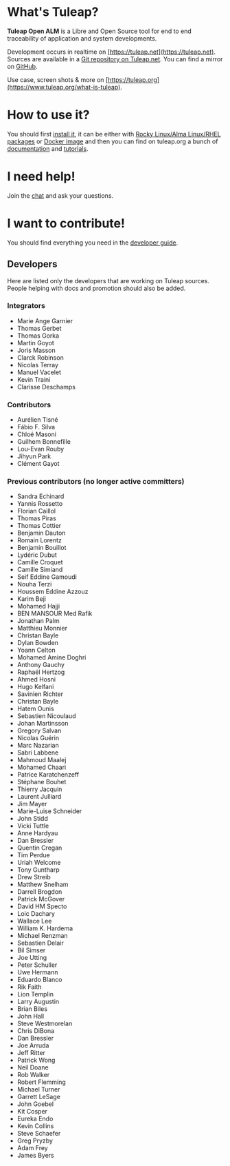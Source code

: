 # What's Tuleap?

**Tuleap Open ALM** is a Libre and Open Source tool for end to end traceability of application and system developments.

Development occurs in realtime on [https://tuleap.net](https://tuleap.net).
Sources are available in a [Git repository on Tuleap.net](https://tuleap.net/plugins/git/tuleap/tuleap/stable).
You can find a mirror on [GitHub](https://github.com/Enalean/tuleap).

Use case, screen shots & more on [https://tuleap.org](https://www.tuleap.org/what-is-tuleap).

# How to use it?


You should first [install it](https://docs.tuleap.org/install.html), it can be either with [Rocky Linux/Alma Linux/RHEL packages](https://docs.tuleap.org/installation-guide/step-by-step/introduction.html)
or [Docker image](https://docs.tuleap.org/installation-guide/docker/introduction.html) and then you can find on tuleap.org a
bunch of [documentation](https://docs.tuleap.org/) and [tutorials](https://www.tuleap.org/resources).

# I need help!

Join the [chat](https://chat.tuleap.org) and ask your questions.

# I want to contribute!

You should find everything you need in the [developer guide](./docs/README.md).

## Developers

Here are listed only the developers that are working on Tuleap sources. People helping with docs and promotion should also
be added.

### Integrators

* Marie Ange Garnier
* Thomas Gerbet
* Thomas Gorka
* Martin Goyot
* Joris Masson
* Clarck Robinson
* Nicolas Terray
* Manuel Vacelet
* Kevin Traini
* Clarisse Deschamps

### Contributors

* Aurélien Tisné
* Fábio F. Silva
* Chloé Masoni
* Guilhem Bonnefille
* Lou-Evan Rouby
* Jihyun Park
* Clément Gayot

### Previous contributors (no longer active committers)

* Sandra Echinard
* Yannis Rossetto
* Florian Caillol
* Thomas Piras
* Thomas Cottier
* Benjamin Dauton
* Romain Lorentz
* Benjamin Bouillot
* Lydéric Dubut
* Camille Croquet
* Camille Simiand
* Seif Eddine Gamoudi
* Nouha Terzi
* Houssem Eddine Azzouz
* Karim Beji
* Mohamed Hajji
* BEN MANSOUR Med Rafik
* Jonathan Palm
* Matthieu Monnier
* Christan Bayle
* Dylan Bowden
* Yoann Celton
* Mohamed Amine Doghri
* Anthony Gauchy
* Raphaël Hertzog
* Ahmed Hosni
* Hugo Kelfani
* Savinien Richter
* Christan Bayle
* Hatem Ounis
* Sebastien Nicoulaud
* Johan Martinsson
* Gregory Salvan
* Nicolas Guérin
* Marc Nazarian
* Sabri Labbene
* Mahmoud Maalej
* Mohamed Chaari
* Patrice Karatchenzeff
* Stéphane Bouhet
* Thierry Jacquin
* Laurent Julliard
* Jim Mayer
* Marie-Luise Schneider
* John Stidd
* Vicki Tuttle
* Anne Hardyau
* Dan Bressler
* Quentin Cregan
* Tim Perdue
* Uriah Welcome
* Tony Guntharp
* Drew Streib
* Matthew Snelham
* Darrell Brogdon
* Patrick McGover
* David HM Specto
* Loic Dachary
* Wallace Lee
* William K. Hardema
* Michael Renzman
* Sebastien Delair
* Bil Simser
* Joe Utting
* Peter Schuller
* Uwe Hermann
* Eduardo Blanco
* Rik Faith
* Lion Templin
* Larry Augustin
* Brian Biles
* John Hall
* Steve Westmorelan
* Chris DiBona
* Dan Bressler
* Joe Arruda
* Jeff Ritter
* Patrick Wong
* Neil Doane
* Rob Walker
* Robert Flemming
* Michael Turner
* Garrett LeSage
* John Goebel
* Kit Cosper
* Eureka Endo
* Kevin Collins
* Steve Schaefer
* Greg Pryzby
* Adam Frey
* James Byers
